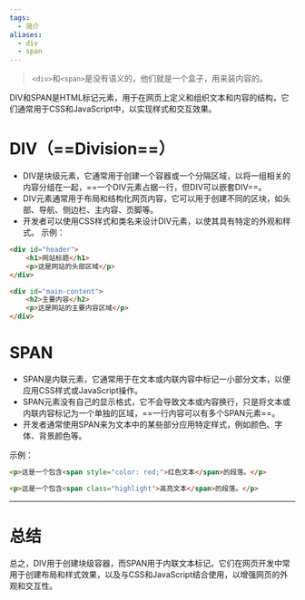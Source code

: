 ```yaml
---
tags:
  - 简介
aliases:
  - div
  - span
---
```

> `<div>`和`<span>`是没有语义的，他们就是一个盒子，用来装内容的。

DIV和SPAN是HTML标记元素，用于在网页上定义和组织文本和内容的结构，它们通常用于CSS和JavaScript中，以实现样式和交互效果。

# DIV（==Division==）

   - DIV是块级元素，它通常用于创建一个容器或一个分隔区域，以将一组相关的内容分组在一起，==一个DIV元素占据一行，但DIV可以嵌套DIV==。
   - DIV元素通常用于布局和结构化网页内容，它可以用于创建不同的区块，如头部、导航、侧边栏、主内容、页脚等。
   - 开发者可以使用CSS样式和类名来设计DIV元素，以使其具有特定的外观和样式。
示例：
```html
<div id="header">
    <h1>网站标题</h1>
    <p>这是网站的头部区域</p>
</div>

<div id="main-content">
    <h2>主要内容</h2>
    <p>这是网站的主要内容区域</p>
</div>
```

# SPAN

   - SPAN是内联元素，它通常用于在文本或内联内容中标记一小部分文本，以便应用CSS样式或JavaScript操作。
   - SPAN元素没有自己的显示格式，它不会导致文本或内容换行，只是将文本或内联内容标记为一个单独的区域，==一行内容可以有多个SPAN元素==。
   - 开发者通常使用SPAN来为文本中的某些部分应用特定样式，例如颜色、字体、背景颜色等。

示例：
```html
<p>这是一个包含<span style="color: red;">红色文本</span>的段落。</p>

<p>这是一个包含<span class="highlight">高亮文本</span>的段落。</p>
```

---
# 总结

总之，DIV用于创建块级容器，而SPAN用于内联文本标记。它们在网页开发中常用于创建布局和样式效果，以及与CSS和JavaScript结合使用，以增强网页的外观和交互性。